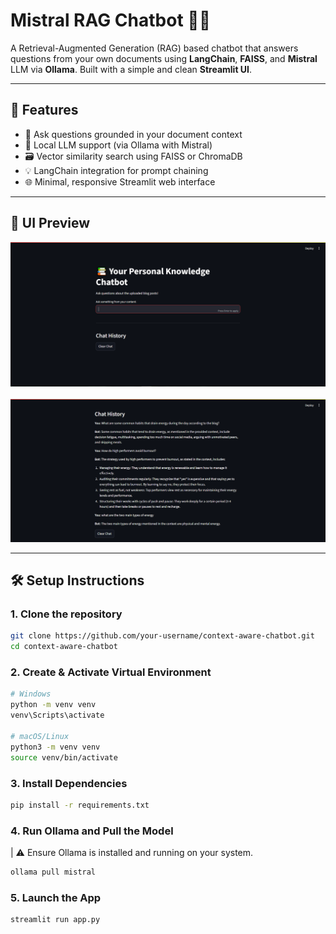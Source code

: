# Mistral RAG Chatbot 🧠💬

A Retrieval-Augmented Generation (RAG) based chatbot that answers questions from your own documents using **LangChain**, **FAISS**, and **Mistral** LLM via **Ollama**. Built with a simple and clean **Streamlit UI**.

---

## 🚀 Features

- 🔎 Ask questions grounded in your document context
- 🧠 Local LLM support (via Ollama with Mistral)
- 🗃️ Vector similarity search using FAISS or ChromaDB
- 💡 LangChain integration for prompt chaining
- 🌐 Minimal, responsive Streamlit web interface

---

## 📸 UI Preview

<img src="screenshots\dashboard.png" alt="Chatbot Dashboard" width="600"/>
<br><br>
<img src="screenshots\sample queries.png" alt="Sample Queries" width="600"/>

---

## 🛠️ Setup Instructions

### 1. Clone the repository
```bash
git clone https://github.com/your-username/context-aware-chatbot.git
cd context-aware-chatbot
```

### 2. Create & Activate Virtual Environment

```bash
# Windows
python -m venv venv
venv\Scripts\activate

# macOS/Linux
python3 -m venv venv
source venv/bin/activate
```

### 3. Install Dependencies


```bash
pip install -r requirements.txt
```

### 4. Run Ollama and Pull the Model


| ⚠️ Ensure Ollama is installed and running on your system.

```bash
ollama pull mistral
```

### 5. Launch the App


```bash
streamlit run app.py

```